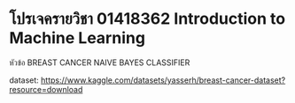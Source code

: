 # โปรเจครายวิชา 01418362 Introduction to Machine Learning
หัวข้อ BREAST CANCER NAIVE BAYES CLASSIFIER

dataset: https://www.kaggle.com/datasets/yasserh/breast-cancer-dataset?resource=download
